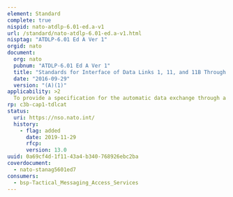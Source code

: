 ```yaml
---
element: Standard
complete: true
nispid: nato-atdlp-6.01-ed.a-v1
url: /standard/nato-atdlp-6.01-ed.a-v1.html
nisptag: "ATDLP-6.01 Ed A Ver 1"
orgid: nato
document:
  org: nato
  pubnum: "ATDLP-6.01 Ed A Ver 1"
  title: "Standards for Interface of Data Links 1, 11, and 11B Through a Buffer"
  date: "2016-09-29"
  version: "(A)(1)"
applicability: >2
  To provide a specification for the automatic data exchange through a buffer, of tactical information among systems using Link 1, Link 11 and Link 11B.
rp: c3b-cap1-tdlcat
status:
  uri: https://nso.nato.int/
  history: 
    - flag: added
      date: 2019-11-29
      rfcp: 
      version: 13.0
uuid: 0a69cf4d-1f11-43a4-b340-768926ebc2ba
coverdocument:
  - nato-stanag5601ed7
consumers:
  - bsp-Tactical_Messaging_Access_Services
---
```

